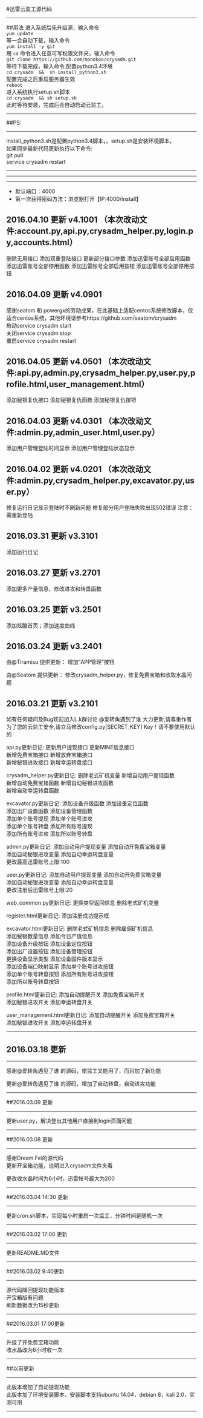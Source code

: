 #迅雷云监工源代码
***

##用法
进入系统后先升级源，输入命令<br>
`yum update` <br>
等一会自动下载，输入命令 <br>
`yum install -y git` <br>
用 `cd` 命令进入任意可写权限文件夹，输入命令<br>
`git clone https://github.com/monokoo/crysadm.git`<br>
等待下载完成，输入命令,配置python3.4环境<br>
`cd crysadm  &&  sh install_python3.sh`<br>
配置完成之后重启服务器生效<br>
`reboot`<br>
进入系统执行setup.sh脚本<br>
`cd crysadm  && sh setup.sh`<br>
此时等待安装，完成后会自动启动云监工。<br>
***
##PS:<br>
***
install_python3.sh是配置python3.4脚本，，setup.sh是安装环境脚本。<br>
如果同步最新代码更新执行以下命令:<br>
git pull <br>
service crysadm restart <br>
***
***




***   
- 默认端口：4000
- 第一次获得密码方法：浏览器打开【IP:4000/install】

##  2016.04.10 更新 v4.1001 （本次改动文件:account.py,api.py,crysadm_helper.py,login.py,accounts.html）
删除无用接口
添加双重登陆接口
更新部分接口参数
添加迅雷账号全部启用函数
添加迅雷账号全部停用函数
添加迅雷账号全部启用按钮
添加迅雷账号全部停用按钮

##  2016.04.09 更新 v4.0901
感谢seatom 和 powergx的劳动成果，在此基础上适配centos系统修改脚本，仅适合centos系统，其他环境请参考https://github.com/seatom/crysadm<br>
启动service crysadm start <br>
关闭service crysadm stop <br>
重启service crysadm restart <br>

##  2016.04.05 更新 v4.0501 （本次改动文件:api.py,admin.py,crysadm_helper.py,user.py,profile.html,user_management.html）
添加秘银复仇接口
添加秘银复仇函数
添加秘银复仇按钮

##  2016.04.03 更新 v4.0301 （本次改动文件:admin.py,admin_user.html,user.py）
添加用户管理登陆时间显示
添加用户管理登陆状态显示

##  2016.04.02 更新 v4.0201 （本次改动文件:admin.py,crysadm_helper.py,excavator.py,user.py）
修复运行日记显示登陆时不刷新问题
修复部分用户登陆失败出现502错误
注意：需重新登陆

##  2016.03.31 更新 v3.3101

添加运行日记

##  2016.03.27 更新 v3.2701

添加更多产量信息，修改进攻和转盘函数

##  2016.03.25 更新 v3.2501

添加炫酷首页；添加速度曲线

##  2016.03.24 更新 v3.2401

由@Tiramisu 提供更新：
增加“APP管理”按钮

由@Seatom 提供更新：
修改crysadm_helper.py，修复免费宝箱和收取水晶问题

##  2016.03.21 更新 v3.2101

如有任何疑问及Bug欢迎加入L.k群讨论
@爱转角遇到了谁 大力更新,请尊重作者
为了您的云监工安全,请立马修改config.py[SECRET_KEY] Key！请不要使用默认的

api.py更新日记:
更新用户提现接口	更新MINE信息接口  
新增免费宝箱接口	新增放弃宝箱接口  
新增秘银进攻接口	新增幸运转盘接口  

crysadm_helper.py更新日记:
删除老式矿机变量	    新增自动用户提现函数  
新增自动免费宝箱函数	新增自动秘银进攻函数  
新增自动幸运转盘函数

excavator.py更新日记:
添加设备升级函数	添加设备定位函数  
添加出厂设置函数	添加设备管理函数  
添加单个账号提现	添加单个账号进攻  
添加单个账号转盘	添加所有账号提现  
添加所有账号进攻	添加所以账号转盘  

admin.py更新日记:
添加自动用户提现变量	添加自动开免费宝箱变量  
添加自动秘银进攻变量	添加自动幸运转盘变量  
更改最高迅雷账号上限:100

ueer.py更新日记:
添加自动用户提现变量	添加自动开免费宝箱变量  
添加自动秘银进攻变量	添加自动幸运转盘变量  
更改注册后迅雷账号上限:20

web_common.py更新日记:
更换类型返回信息	删除老式矿机变量  

register.html更新日记:
添加注册成功提示框

excavator.html更新日记:
删除老式矿机信息	删除雇佣矿机信息  
添加秘银数量信息	添加今日产值信息  
添加设备升级按钮	添加设备定位按钮  
添加出厂设置按钮	添加设备管理按钮  
更换设备显示类型	添加设备固件版本显示  
添加设备端口映射显示	添加单个账号进攻按钮  
添加单个账号转盘按钮	添加所有账号进攻按钮  
添加所以账号转盘按钮

profile.html更新日记:
添加自动提醒开关	添加免费宝箱开关  
添加秘银进攻开关	添加幸运转盘开关  

user_management.html更新日记:
添加自动提醒开关	添加免费宝箱开关  
添加秘银进攻开关	添加幸运转盘开关  



***   

##  2016.03.18 更新

***   

感谢@爱转角遇见了谁 的源码，使监工又能用了，而且加了新功能

更新@爱转角遇见了谁 的源码，增加了自动转盘，自动进攻功能

***    
##2016.03.09 更新
***
更新user.py，解决登出其他用户直接到login页面问题
***
##2016.03.08 更新
***
感谢Dream.Fei的源代码  
更新开宝箱功能，说明进入crysadm文件夹看     

更改收水晶时间为6小时，迅雷帐号最大为200
***
##2016.03.04 14:30 更新
***
更新cron.sh脚本，实现每小时重启一次监工，分钟时间是随机一次
***
##2016.03.02 17:00 更新
***
更新README.MD文件
***
##2016.03.02 9:40更新
***
源代码降回提现功能版本<br>
开宝箱版有问题<br>
刷新数据改为15秒更新<br>
***
##2016.03.01 17:00更新
***
升级了开免费宝箱功能<br>
收水晶改为6小时收一次<br>
***
##以前更新
***
此版本增加了自动提现功能<br>
此版本加了环境安装脚本，安装脚本支持ubuntu 14.04，debian 8，kali 2.0，实测可用<br>
***

